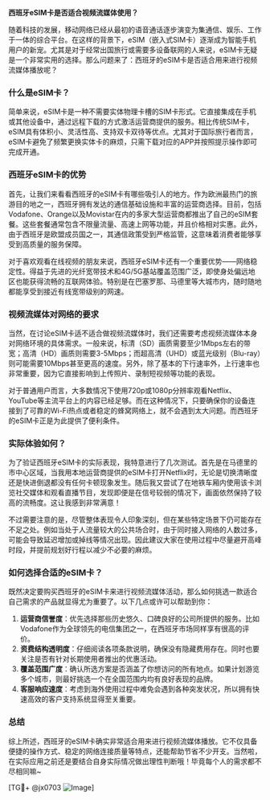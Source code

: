 **西班牙eSIM卡是否适合视频流媒体使用？**

随着科技的发展，移动网络已经从最初的语音通话逐步演变为集通信、娱乐、工作于一体的综合平台。在这样的背景下，eSIM（嵌入式SIM卡）逐渐成为智能手机用户的新宠。尤其是对于经常出国旅行或需要多设备联网的人来说，eSIM卡无疑是一个非常实用的选择。那么问题来了：西班牙的eSIM卡是否适合用来进行视频流媒体播放呢？

### 什么是eSIM卡？
简单来说，eSIM卡是一种不需要实体物理卡槽的SIM卡形式。它直接集成在手机或其他设备中，通过远程下载的方式激活运营商提供的服务。相比传统SIM卡，eSIM具有体积小、灵活性高、支持双卡双待等优点。尤其对于国际旅行者而言，eSIM卡避免了频繁更换实体卡的麻烦，只需下载对应的APP并按照提示操作即可完成开通。

### 西班牙eSIM卡的优势
首先，让我们来看看西班牙的eSIM卡有哪些吸引人的地方。作为欧洲最热门的旅游目的地之一，西班牙拥有发达的通信基础设施和丰富的运营商选择。目前，包括Vodafone、Orange以及Movistar在内的多家大型运营商都推出了自己的eSIM套餐。这些套餐通常包含不限量流量、高速上网等功能，并且价格相对实惠。此外，由于西班牙是欧盟成员国之一，其通信政策受到严格监管，这意味着消费者能够享受到高质量的服务保障。

对于喜欢观看在线视频的朋友来说，西班牙eSIM卡还有一个重要优势——网络稳定性。得益于先进的光纤宽带技术和4G/5G基站覆盖范围广泛，即使身处偏远地区也能获得流畅的互联网体验。特别是在巴塞罗那、马德里等大城市内，随时随地都能享受到接近有线宽带级别的网速。

### 视频流媒体对网络的要求
当然，在讨论eSIM卡适不适合做视频流媒体时，我们还需要考虑视频流媒体本身对网络环境的具体需求。一般来说，标清（SD）画质需要至少1Mbps左右的带宽；高清（HD）画质则需要3-5Mbps；而超高清（UHD）或蓝光级别（Blu-ray）则可能需要10Mbps甚至更高的速度。另外，除了基本的下行速率外，上行速率也非常重要，因为它直接影响到上传照片、录制短视频等功能的表现。

对于普通用户而言，大多数情况下使用720p或1080p分辨率观看Netflix、YouTube等主流平台上的内容已经足够。而在这种情况下，只要确保你的设备连接到了可靠的Wi-Fi热点或者稳定的蜂窝网络上，就不会遇到太大问题。而西班牙的eSIM卡正是为此提供了便利条件。

### 实际体验如何？
为了验证西班牙eSIM卡的实际表现，我特意进行了几次测试。首先是在马德里的市中心区域，当我用本地运营商提供的eSIM卡打开Netflix时，无论是切换清晰度还是快进倒退都没有任何卡顿现象发生。随后我又尝试了在地铁车厢内使用该卡浏览社交媒体和观看直播节目，发现即便是在信号较弱的情况下，画面依然保持了较高的流畅度。这让我感到非常满意！

不过需要注意的是，尽管整体表现令人印象深刻，但在某些特定场景下仍可能存在不足之处。例如当处于人流量较大的公共场合时，由于同时接入网络的人数过多，可能会导致延迟增加或掉线等情况出现。因此建议大家在使用过程中尽量避开高峰时段，并提前规划好行程以减少不必要的麻烦。

### 如何选择合适的eSIM卡？
既然决定要购买西班牙的eSIM卡来进行视频流媒体活动，那么如何挑选一款适合自己需求的产品就显得尤为重要了。以下几点或许可以帮助到你：

1. **运营商信誉度**：优先选择那些历史悠久、口碑良好的公司所提供的服务。比如Vodafone作为全球领先的电信集团之一，在西班牙市场同样享有很高的评价。
2. **资费结构透明度**：仔细阅读各项条款说明，确保没有隐藏费用存在。同时也要关注是否有针对长期使用者推出的优惠活动。
3. **覆盖范围广度**：确认所选方案是否涵盖了你想访问的所有地点。如果计划游览多个城市，则最好挑选一个在全国范围内均有良好表现的品牌。
4. **客服响应速度**：考虑到海外使用过程中难免会遇到各种突发状况，所以拥有快速高效的客户支持系统显得至关重要。

### 总结
综上所述，西班牙的eSIM卡确实非常适合用来进行视频流媒体播放。它不仅具备便捷的操作方式、稳定的网络连接质量等特点，还能帮助节省不少开支。当然啦，在实际应用之前还是要结合自身实际情况做出理性判断哦！毕竟每个人的需求都不尽相同嘛~

[TG💪+ @jx0703 ![Image](https://github.com/user-attachments/assets/dbca1d08-cadb-493c-b0ec-ad6f7a83f270)]
